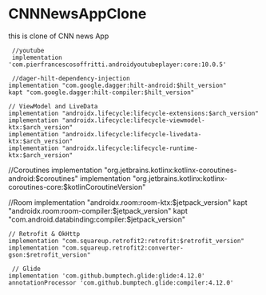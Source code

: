 # CNNNewsAppClone
this is clone of CNN news App  


     //youtube
     implementation 'com.pierfrancescosoffritti.androidyoutubeplayer:core:10.0.5'
    
     //dager-hilt-dependency-injection
    implementation "com.google.dagger:hilt-android:$hilt_version"
    kapt "com.google.dagger:hilt-compiler:$hilt_version"

    // ViewModel and LiveData
    implementation "androidx.lifecycle:lifecycle-extensions:$arch_version"
    implementation "androidx.lifecycle:lifecycle-viewmodel-ktx:$arch_version"
    implementation "androidx.lifecycle:lifecycle-livedata-ktx:$arch_version"
    implementation "androidx.lifecycle:lifecycle-runtime-ktx:$arch_version"
   
   
   //Coroutines
    implementation "org.jetbrains.kotlinx:kotlinx-coroutines-android:$coroutines"
    implementation "org.jetbrains.kotlinx:kotlinx-coroutines-core:$kotlinCoroutineVersion"
   
   //Room
    implementation "androidx.room:room-ktx:$jetpack_version"
    kapt "androidx.room:room-compiler:$jetpack_version"
    kapt "com.android.databinding:compiler:$jetpack_version"
    
    // Retrofit & OkHttp
    implementation "com.squareup.retrofit2:retrofit:$retrofit_version"
    implementation "com.squareup.retrofit2:converter-gson:$retrofit_version"
    
     // Glide
    implementation 'com.github.bumptech.glide:glide:4.12.0'
    annotationProcessor 'com.github.bumptech.glide:compiler:4.12.0'
    
